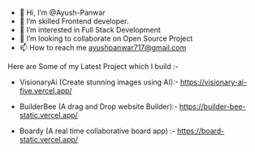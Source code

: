 - 👋 Hi, I’m @Ayush-Panwar
- 🌱 I’m skilled Frontend developer.
- 👀 I’m interested in Full Stack Development
- 💞️ I’m looking to collaborate on Open Source Project 
- 📫 How to reach me ayushpanwar717@gmail.com

 Here are Some of my Latest Project which I build :-

  - VisionaryAi (Create stunning images using AI):- https://visionary-ai-five.vercel.app/
  
  - BuilderBee (A drag and Drop website Builder):- https://builder-bee-static.vercel.app/
  
  - Boardy (A real time collaborative board app) :- https://board-static.vercel.app/
  
